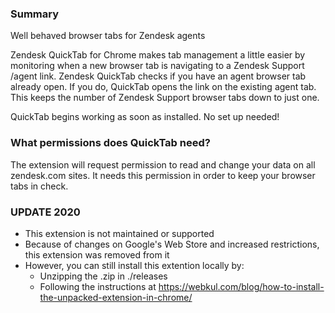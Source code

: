 ### Summary
Well behaved browser tabs for Zendesk agents

Zendesk QuickTab for Chrome makes tab management a little easier by monitoring when a new browser tab is navigating to a Zendesk Support /agent link. Zendesk QuickTab checks if you have an agent browser tab already open. If you do, QuickTab opens the link on the existing agent tab. This keeps the number of Zendesk Support browser tabs down to just one.

QuickTab begins working as soon as installed. No set up needed!

### What permissions does QuickTab need?
The extension will request permission to read and change your data on all zendesk.com sites. It needs this permission in order to keep your browser tabs in check.

### UPDATE 2020
* This extension is not maintained or supported
* Because of changes on Google's Web Store and increased restrictions, this extension was removed from it
* However, you can still install this extention locally by:
    * Unzipping the .zip in ./releases
    * Following the instructions at https://webkul.com/blog/how-to-install-the-unpacked-extension-in-chrome/
